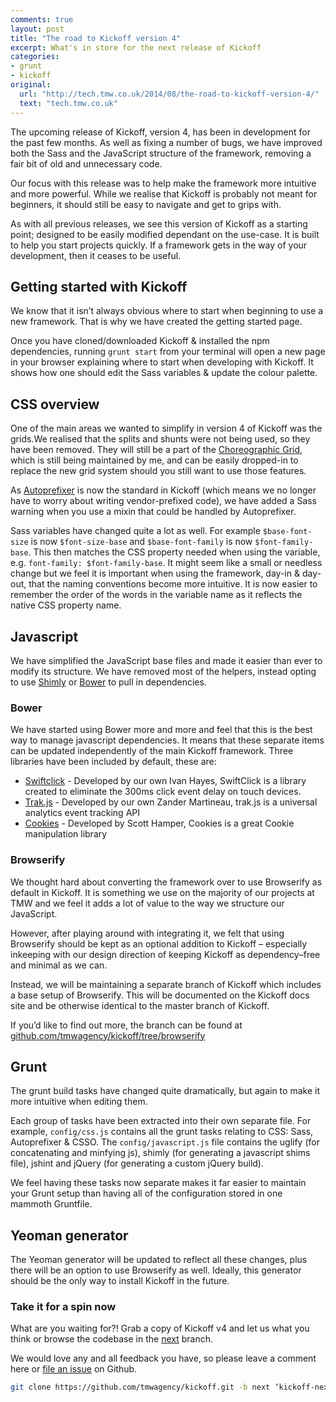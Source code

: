 ```yaml
---
comments: true
layout: post
title: "The road to Kickoff version 4"
excerpt: What's in store for the next release of Kickoff
categories:
- grunt
- kickoff
original:
  url: "http://tech.tmw.co.uk/2014/08/the-road-to-kickoff-version-4/"
  text: "tech.tmw.co.uk"
---
```

The upcoming release of Kickoff, version 4, has been in development for the past few months. As well as fixing a number of bugs, we have improved both the Sass and the JavaScript structure of the framework, removing a fair bit of old and unnecessary code.

Our focus with this release was to help make the framework more intuitive and more powerful. While we realise that Kickoff is probably not meant for beginners, it should still be easy to navigate and get to grips with.

As with all previous releases, we see this version of Kickoff as a starting point; designed to be easily modified dependant on the use-case.  It is built to help you start projects quickly.  If a framework gets in the way of your development, then it ceases to be useful.

## Getting started with Kickoff
We know that it isn’t always obvious where to start when beginning to use a new framework.  That is why we have created the getting started page.

Once you have cloned/downloaded Kickoff & installed the npm dependencies, running `grunt start` from your terminal will open a new page in your browser explaining where to start when developing with Kickoff. It shows how one should edit the Sass variables & update the colour palette.

## CSS overview

One of the main areas we wanted to simplify in version 4 of Kickoff was the grids.We realised that the splits and shunts were not being used, so they have been removed. They will still be a part of the [Choreographic Grid](https://github.com/mrmartineau/Choreographic-Grid), which is still being maintained by me, and can be easily dropped-in to replace the new grid system should you still want to use those features.

As [Autoprefixer](https://github.com/nDmitry/grunt-autoprefixer) is now the standard in Kickoff (which means we no longer have to worry about writing vendor-prefixed code), we have added a Sass warning when you use a mixin that could be handled by Autoprefixer.

Sass variables have changed quite a lot as well. For example `$base-font-size` is now `$font-size-base` and `$base-font-family` is now `$font-family-base`. This then matches the CSS property needed when using the variable, e.g. `font-family: $font-family-base`. It might seem like a small or needless change but we feel it is important when using the framework, day-in & day-out, that the naming conventions become more intuitive. It is now easier to remember the order of the words in the variable name as it reflects the native CSS property name.

## Javascript
We have simplified the JavaScript base files and made it easier than ever to modify its structure. We have removed most of the helpers, instead opting to use [Shimly](https://github.com/nicbell/Shimly) or [Bower](http://bower.io) to pull in dependencies.

### Bower
We have started using Bower more and more and feel that this is the best way to manage javascript dependencies. It means that these separate items can be updated independently of the main Kickoff framework. Three libraries have been included by default, these are:

* [Swiftclick](https://github.com/tmwagency/swiftclick) - Developed by our own Ivan Hayes, SwiftClick is a library created to eliminate the 300ms click event delay on touch devices.
* [Trak.js](https://github.com/tmwagency/trak.js) - Developed by our own Zander Martineau, trak.js is a universal analytics event tracking API
* [Cookies](https://github.com/ScottHamper/Cookies/) - Developed by Scott Hamper, Cookies is a great Cookie manipulation library

### Browserify
We thought hard about converting the framework over to use Browserify as default in Kickoff.  It is something we use on the majority of our projects at TMW and we feel it adds a lot of value to the way we structure our JavaScript.

However, after playing around with integrating it, we felt that using Browserify should be kept as an optional addition to Kickoff – especially inkeeping with our design direction of keeping Kickoff as dependency–free and minimal as we can.

Instead, we will be maintaining a separate branch of Kickoff which includes a base setup of Browserify.  This will be documented on the Kickoff docs site and be otherwise identical to the master branch of Kickoff.

If you’d like to find out more, the branch can be found at [github.com/tmwagency/kickoff/tree/browserify](https://github.com/tmwagency/kickoff/tree/browserify)

## Grunt
The grunt build tasks have changed quite dramatically, but again to make it more intuitive when editing them.

Each group of tasks have been extracted into their own separate file. For example, `config/css.js` contains all the grunt tasks relating to CSS: Sass, Autoprefixer & CSSO. The `config/javascript.js` file contains the uglify (for concatenating and minfying js), shimly (for generating a javascript shims file), jshint and jQuery (for generating a custom jQuery build).

We feel having these tasks now separate makes it far easier to maintain your Grunt setup than having all of the configuration stored in one mammoth Gruntfile.

## Yeoman generator
The Yeoman generator will be updated to reflect all these changes, plus there will be an option to use Browserify as well. Ideally, this generator should be the only way to install Kickoff in the future.

### Take it for a spin now

What are you waiting for?! Grab a copy of Kickoff v4 and let us what you think or browse the codebase in the [next](https://github.com/tmwagency/kickoff/tree/next) branch.

We would love any and all feedback you have, so please leave a comment here or [file an issue](https://github.com/tmwagency/kickoff/issues/new) on Github.

```sh
git clone https://github.com/tmwagency/kickoff.git -b next ‘kickoff-next’
```

